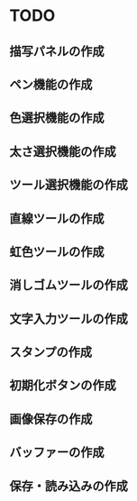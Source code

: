 # TODO

## 描写パネルの作成

## ペン機能の作成

## 色選択機能の作成

## 太さ選択機能の作成

## ツール選択機能の作成

## 直線ツールの作成

## 虹色ツールの作成

## 消しゴムツールの作成

## 文字入力ツールの作成

## スタンプの作成

## 初期化ボタンの作成

## 画像保存の作成

## バッファーの作成

## 保存・読み込みの作成